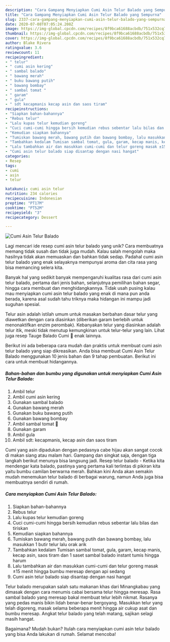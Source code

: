 ```yaml
---
description: "Cara Gampang Menyiapkan Cumi Asin Telur Balado yang Sempurna"
title: "Cara Gampang Menyiapkan Cumi Asin Telur Balado yang Sempurna"
slug: 2337-cara-gampang-menyiapkan-cumi-asin-telur-balado-yang-sempurna
date: 2020-07-08T07:05:24.208Z
image: https://img-global.cpcdn.com/recipes/8f9bca61688acbdb/751x532cq70/cumi-asin-telur-balado-foto-resep-utama.jpg
thumbnail: https://img-global.cpcdn.com/recipes/8f9bca61688acbdb/751x532cq70/cumi-asin-telur-balado-foto-resep-utama.jpg
cover: https://img-global.cpcdn.com/recipes/8f9bca61688acbdb/751x532cq70/cumi-asin-telur-balado-foto-resep-utama.jpg
author: Blake Rivera
ratingvalue: 3.6
reviewcount: 11
recipeingredient:
- " telur"
- " cumi asin kering"
- " sambal balado"
- " bawang merah"
- " buku bawang putih"
- " bawang bombay"
- " sambal tomat "
- " garam"
- " gula"
- " sdt kecapmanis kecap asin dan saos tiram"
recipeinstructions:
- "Siapkan bahan-bahannya"
- "Rebus telur"
- "Lalu kupas telur kemudian goreng"
- "Cuci cumi-cumi hingga bersih kemudian rebus sebentar lalu bilas dan tiriskan"
- "Kemudian siapkan bahannya"
- "Tumiskan bawang merah, bawang putih dan bawang bombay, lalu masukkan 1 butir telur lalu orak arik"
- "Tambahkan kedalam Tumisan sambal tomat, gula, garam, kecap manis, kecap asin, saos tiram dan 1 saset sambal balado instant tumis hingga harum"
- "Lalu tambahkan air dan masukkan cumi-cumi dan telur goreng masak ±15 menit hingga bumbu meresap dengan api sedang"
- "Cumi asin telur balado siap disantap dengan nasi hangat"
categories:
- Resep
tags:
- cumi
- asin
- telur

katakunci: cumi asin telur 
nutrition: 234 calories
recipecuisine: Indonesian
preptime: "PT17M"
cooktime: "PT52M"
recipeyield: "3"
recipecategory: Dessert

---
```



![Cumi Asin Telur Balado](https://img-global.cpcdn.com/recipes/8f9bca61688acbdb/751x532cq70/cumi-asin-telur-balado-foto-resep-utama.jpg)

Lagi mencari ide resep cumi asin telur balado yang unik? Cara membuatnya memang tidak susah dan tidak juga mudah. Kalau salah mengolah maka hasilnya tidak akan memuaskan dan bahkan tidak sedap. Padahal cumi asin telur balado yang enak selayaknya mempunyai aroma dan cita rasa yang bisa memancing selera kita.

Banyak hal yang sedikit banyak mempengaruhi kualitas rasa dari cumi asin telur balado, pertama dari jenis bahan, selanjutnya pemilihan bahan segar, hingga cara membuat dan menghidangkannya. Tidak usah pusing kalau mau menyiapkan cumi asin telur balado yang enak di mana pun anda berada, karena asal sudah tahu triknya maka hidangan ini mampu jadi suguhan spesial.

Telur asin adalah istilah umum untuk masakan berbahan dasar telur yang diawetkan dengan cara diasinkan (diberikan garam berlebih untuk menonaktifkan enzim perombak). Kebanyakan telur yang diasinkan adalah telur itik, meski tidak menutup kemungkinan untuk telur-telur yang lain. Lihat juga resep Tauge Balado Cumi 🦑 enak lainnya.


Berikut ini ada beberapa cara mudah dan praktis untuk membuat cumi asin telur balado yang siap dikreasikan. Anda bisa membuat Cumi Asin Telur Balado menggunakan 10 jenis bahan dan 9 tahap pembuatan. Berikut ini cara untuk membuat hidangannya.

<!--inarticleads1-->

##### Bahan-bahan dan bumbu yang digunakan untuk menyiapkan Cumi Asin Telur Balado:

1. Ambil  telur
1. Ambil  cumi asin kering
1. Gunakan  sambal balado
1. Gunakan  bawang merah
1. Gunakan  buku bawang putih
1. Gunakan  bawang bombay
1. Ambil  sambal tomat 🍅
1. Gunakan  garam
1. Ambil  gula
1. Ambil  sdt: kecapmanis, kecap asin dan saos tiram


Cumi yang asin dipadukan dengan pedasnya cabe hijau akan sangat cocok di makan siang atau malam hari. Gampang dan singkat saja, dengan tiga langkah berikut menunya bisa langsung jadi. Resep telur balado - Ketika kita mendengar kata balado, pastinya yang pertama kali terlintas di pikiran kita yaitu bumbu camilan berwarna merah. Bahkan kini Anda akan semakin mudah menemukan telur balado di berbagai warung, namun Anda juga bisa membuatnya sendiri di rumah. 

<!--inarticleads2-->

##### Cara menyiapkan Cumi Asin Telur Balado:

1. Siapkan bahan-bahannya
1. Rebus telur
1. Lalu kupas telur kemudian goreng
1. Cuci cumi-cumi hingga bersih kemudian rebus sebentar lalu bilas dan tiriskan
1. Kemudian siapkan bahannya
1. Tumiskan bawang merah, bawang putih dan bawang bombay, lalu masukkan 1 butir telur lalu orak arik
1. Tambahkan kedalam Tumisan sambal tomat, gula, garam, kecap manis, kecap asin, saos tiram dan 1 saset sambal balado instant tumis hingga harum
1. Lalu tambahkan air dan masukkan cumi-cumi dan telur goreng masak ±15 menit hingga bumbu meresap dengan api sedang
1. Cumi asin telur balado siap disantap dengan nasi hangat


Telur balado merupakan salah satu makanan khas dari Minangkabau yang dimasak dengan cara menumis cabai bersama telur hingga meresap. Rasa sambal balado yang meresap bakal membuat telur lebih nikmat. Rasanya yang pedas manis bikin lidah benar-benar bergoyang. Masukkan telur yang telah digoreng, masak selama beberapa menit hingga air cukup asat dan bumbu meresap. Angkat telur balado yang telah matang, sajikan selagi masih hangat. 

Bagaimana? Mudah bukan? Itulah cara menyiapkan cumi asin telur balado yang bisa Anda lakukan di rumah. Selamat mencoba!
